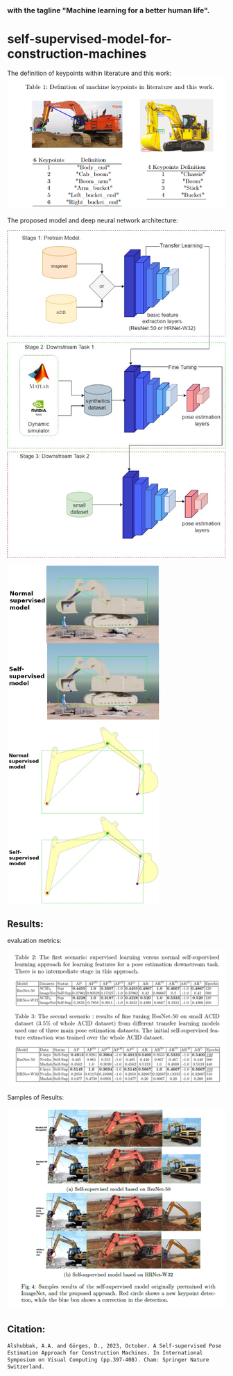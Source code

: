 
### with the tagline "Machine learning for a better human life". 


# self-supervised-model-for-construction-machines
The definition of keypoints within literature and this work: 
![Keypoint_def](https://github.com/alaa-shubbak/self-supervised-model-for-construction-machines/blob/main/images/keypoint_definitions.png)

The proposed model and deep neural network architecture: 

![general2](https://github.com/alaa-shubbak/self-supervised-model-for-construction-machines/blob/main/images/smart.jpg)

<img src="https://github.com/alaa-shubbak/self-supervised-model-for-construction-machines/blob/main/images/issac%20all_results.png" width="350"> <img src="https://github.com/alaa-shubbak/self-supervised-model-for-construction-machines/blob/main/images/matlab_results.png" width="350">

## Results: 

evaluation metrics: 

![results](https://github.com/alaa-shubbak/self-supervised-model-for-construction-machines/blob/main/images/table_results_self_supervised.png)

Samples of Results: 

![results1](https://github.com/alaa-shubbak/self-supervised-model-for-construction-machines/blob/main/images/results/samples_results_self_super_pose.png)

## Citation: 

    Alshubbak, A.A. and Görges, D., 2023, October. A Self-supervised Pose Estimation Approach for Construction Machines. In International Symposium on Visual Computing (pp.397-408). Cham: Springer Nature Switzerland.

